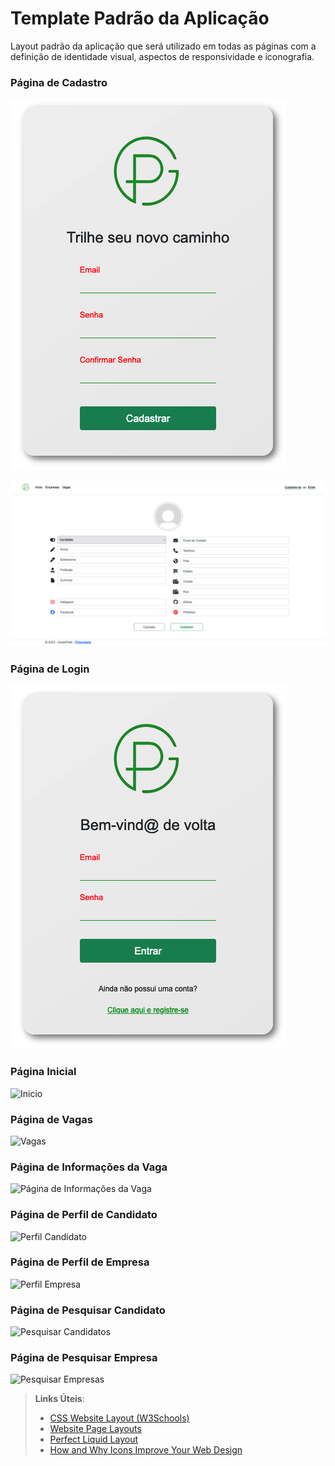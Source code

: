 # Template Padrão da Aplicação

Layout padrão da aplicação que será utilizado em todas as páginas com a definição de identidade visual, aspectos de responsividade e iconografia.

### Página de Cadastro

![Cadastro](https://github.com/ICEI-PUC-Minas-PMV-ADS/pmv-ads-2023-1-e2-proj-int-t4-g1-greenpath/blob/31d71ef4e69c223986a500dc824f142d06743462/docs/img/Template_Register_New_01.png)

![Cadastro](https://github.com/ICEI-PUC-Minas-PMV-ADS/pmv-ads-2023-1-e2-proj-int-t4-g1-greenpath/blob/7d3da397072e5e1294c477becb5923ee084ae616/docs/img/Template_Register_New_02.png)

### Página de Login

![Login](https://github.com/ICEI-PUC-Minas-PMV-ADS/pmv-ads-2023-1-e2-proj-int-t4-g1-greenpath/blob/9f48d2e64075d87f83e4fbea72418642c169d5a8/docs/img/Template_Login.png)

### Página Inicial

![Inicio](https://user-images.githubusercontent.com/83622295/230793355-3da8250e-5e27-40c8-a13d-e3a8518f1338.png)

### Página de Vagas

![Vagas](https://user-images.githubusercontent.com/83622295/230793416-fced7bb0-2b24-48cf-be02-7c4773cf6b22.png)

### Página de Informações da Vaga

![Página de Informações da Vaga](https://user-images.githubusercontent.com/83622295/230793510-72c2e35e-292d-48ec-b896-bdb9d8682c8d.png)

### Página de Perfil de Candidato

![Perfil Candidato](https://user-images.githubusercontent.com/83622295/230793514-c7618560-e882-402e-b6a3-e91b4499c83a.png)

### Página de Perfil de Empresa

![Perfil Empresa](https://user-images.githubusercontent.com/83622295/230793657-809630ed-4c03-4072-a36f-6e947da80681.png)

### Página de Pesquisar Candidato

![Pesquisar Candidatos](https://user-images.githubusercontent.com/83622295/230793664-ad363c8b-7279-470c-9bc5-94c153bbe503.png)

### Página de Pesquisar Empresa

![Pesquisar Empresas](https://user-images.githubusercontent.com/83622295/230793678-1cbbc143-940e-4246-84fd-90f6e3a0ba93.png)




> **Links Úteis**:
>
> - [CSS Website Layout (W3Schools)](https://www.w3schools.com/css/css_website_layout.asp)
> - [Website Page Layouts](http://www.cellbiol.com/bioinformatics_web_development/chapter-3-your-first-web-page-learning-html-and-css/website-page-layouts/)
> - [Perfect Liquid Layout](https://matthewjamestaylor.com/perfect-liquid-layouts)
> - [How and Why Icons Improve Your Web Design](https://usabilla.com/blog/how-and-why-icons-improve-you-web-design/)
